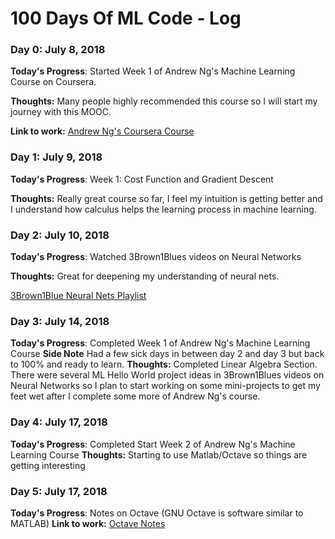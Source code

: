 # 100 Days Of ML Code - Log

### Day 0: July 8, 2018
**Today's Progress**: Started Week 1 of Andrew Ng's Machine Learning Course on Coursera.

**Thoughts:** Many people highly recommended this course so I will start my journey with this MOOC.

**Link to work:** [Andrew Ng's Coursera Course](https://www.coursera.org/learn/machine-learning)


### Day 1: July 9, 2018
**Today's Progress**: Week 1: Cost Function and Gradient Descent

**Thoughts:** Really great course so far, I feel my intuition is getting better and I understand how calculus helps the learning process in machine learning.


### Day 2: July 10, 2018
**Today's Progress**: Watched 3Brown1Blues videos on Neural Networks

**Thoughts:** Great for deepening my understanding of neural nets.

[3Brown1Blue Neural Nets Playlist](https://www.youtube.com/watch?v=aircAruvnKk&list=PLZHQObOWTQDNU6R1_67000Dx_ZCJB-3pi)


### Day 3: July 14, 2018
**Today's Progress**: Completed Week 1 of Andrew Ng's Machine Learning Course
**Side Note** Had a few sick days in between day 2 and day 3 but back to 100% and ready to learn.
**Thoughts:** Completed Linear Algebra Section. There were several ML Hello World project ideas in 3Brown1Blues videos on Neural Networks so I plan to start working on some mini-projects to get my feet wet after I complete some more of Andrew Ng's course.

### Day 4: July 17, 2018
**Today's Progress**: Completed Start Week 2 of Andrew Ng's Machine Learning Course
**Thoughts:** Starting to use Matlab/Octave so things are getting interesting

### Day 5: July 17, 2018
**Today's Progress**: Notes on Octave (GNU Octave is software similar to MATLAB)
**Link to work:** [Octave Notes](octave_notes.md)
